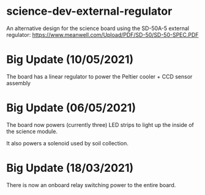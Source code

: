 # science-dev-external-regulator
An alternative design for the science board using the SD-50A-5 external regulator:
https://www.meanwell.com/Upload/PDF/SD-50/SD-50-SPEC.PDF

# Big Update (10/05/2021)
The board has a linear regulator to power the Peltier cooler + CCD sensor assembly

# Big Update (06/05/2021)
The board now powers (currently three) LED strips to light up the
inside of the science module.

It also powers a solenoid used by soil collection.

# Big Update (18/03/2021)
There is now an onboard relay switching power to the entire board.
